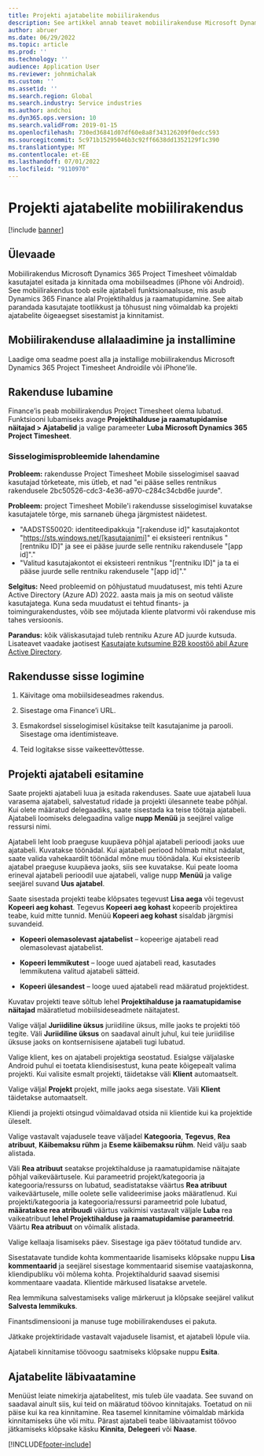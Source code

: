 ```yaml
---
title: Projekti ajatabelite mobiilirakendus
description: See artikkel annab teavet mobiilirakenduse Microsoft Dynamics 365 Project Timesheet kohta. Mobiilirakendus Project Timesheet lubab kasutajatel oma mobiilsideseadmes esitada ja kinnitada projektide ajatabeleid.
author: abruer
ms.date: 06/29/2022
ms.topic: article
ms.prod: ''
ms.technology: ''
audience: Application User
ms.reviewer: johnmichalak
ms.custom: ''
ms.assetid: ''
ms.search.region: Global
ms.search.industry: Service industries
ms.author: andchoi
ms.dyn365.ops.version: 10
ms.search.validFrom: 2019-01-15
ms.openlocfilehash: 730ed36841d07df60e8a8f343126209f0edcc593
ms.sourcegitcommit: 5c971b15295046b3c92ff6638dd1352129f1c390
ms.translationtype: MT
ms.contentlocale: et-EE
ms.lasthandoff: 07/01/2022
ms.locfileid: "9110970"
---
```

# <a name="project-timesheet-mobile-application"></a>Projekti ajatabelite mobiilirakendus

[!include [banner](../includes/banner.md)]

## <a name="overview"></a>Ülevaade

Mobiilirakendus Microsoft Dynamics 365 Project Timesheet võimaldab kasutajatel esitada ja kinnitada oma mobiilseadmes (iPhone või Android). See mobiilirakendus toob esile ajatabeli funktsionaalsuse, mis asub Dynamics 365 Finance alal Projektihaldus ja raamatupidamine. See aitab parandada kasutajate tootlikkust ja tõhusust ning võimaldab ka projekti ajatabelite õigeaegset sisestamist ja kinnitamist.

## <a name="download-and-install-the-mobile-app"></a>Mobiilirakenduse allalaadimine ja installimine

Laadige oma seadme poest alla ja installige mobiilirakendus Microsoft Dynamics 365 Project Timesheet Androidile või iPhone’ile.

## <a name="enable-the-app"></a>Rakenduse lubamine 

Finance’is peab mobiilirakendus Project Timesheet olema lubatud. Funktsiooni lubamiseks avage **Projektihalduse ja raamatupidamise näitajad \> Ajatabelid** ja valige parameeter **Luba Microsoft Dynamics 365 Project Timesheet**.

### <a name="resolve-sign-in-issues"></a>Sisselogimisprobleemide lahendamine

**Probleem:** rakendusse Project Timesheet Mobile sisselogimisel saavad kasutajad tõrketeate, mis ütleb, et nad "ei pääse selles rentnikus rakendusele 2bc50526-cdc3-4e36-a970-c284c34cbd6e juurde".

**Probleem:** project Timesheet Mobile'i rakendusse sisselogimisel kuvatakse kasutajatele tõrge, mis sarnaneb ühega järgmistest näidetest.

- "AADSTS50020: identiteedipakkuja "[rakenduse id]" kasutajakontot "https://sts.windows.net/[kasutajanimi]" ei eksisteeri rentnikus "[rentniku ID]" ja see ei pääse juurde selle rentniku rakendusele "[app id]"."
- "Valitud kasutajakontot ei eksisteeri rentnikus "[rentniku ID]" ja ta ei pääse juurde selle rentniku rakendusele "[app id]"."

**Selgitus:** Need probleemid on põhjustatud muudatusest, mis tehti Azure Active Directory (Azure AD) 2022. aasta mais ja mis on seotud väliste kasutajatega. Kuna seda muudatust ei tehtud finants- ja toimingurakendustes, võib see mõjutada kliente platvormi või rakenduse mis tahes versioonis.

**Parandus:** kõik väliskasutajad tuleb rentniku Azure AD juurde kutsuda. Lisateavet vaadake jaotisest [Kasutajate kutsumine B2B koostöö abil Azure Active Directory](/power-platform/admin/invite-users-azure-active-directory-b2b-collaboration).

## <a name="sign-in-to-the-app"></a>Rakendusse sisse logimine

1.  Käivitage oma mobiilsideseadmes rakendus.

2.  Sisestage oma Finance’i URL.

3.  Esmakordsel sisselogimisel küsitakse teilt kasutajanime ja parooli. Sisestage oma identimisteave.

4. Teid logitakse sisse vaikeettevõttesse.

## <a name="submit-a-project-timesheet"></a>Projekti ajatabeli esitamine

Saate projekti ajatabeli luua ja esitada rakenduses. Saate uue ajatabeli luua varasema ajatabeli, salvestatud ridade ja projekti ülesannete teabe põhjal. Kui olete määratud delegaadiks, saate sisestada ka teise töötaja ajatabeli. Ajatabeli loomiseks delegaadina valige **nupp Menüü** ja seejärel valige ressursi nimi.

Ajatabeli leht loob praeguse kuupäeva põhjal ajatabeli perioodi jaoks uue ajatabeli. Kuvatakse töönädal. Kui ajatabeli periood hõlmab mitut nädalat, saate valida vahekaardilt töönädal mõne muu töönädala.
Kui eksisteerib ajatabel praeguse kuupäeva jaoks, siis see kuvatakse. Kui peate looma erineval ajatabeli perioodil uue ajatabeli, valige nupp **Menüü** ja valige seejärel suvand **Uus ajatabel**.

Saate sisestada projekti teabe klõpsates tegevust **Lisa aega** või tegevust **Kopeeri aeg kohast**. Tegevus **Kopeeri aeg kohast** kopeerib projektirea teabe, kuid mitte tunnid. Menüü **Kopeeri aeg kohast** sisaldab järgmisi suvandeid.

- **Kopeeri olemasolevast ajatabelist** – kopeerige ajatabeli read olemasolevast ajatabelist.

- **Kopeeri lemmikutest** – looge uued ajatabeli read, kasutades lemmikutena valitud ajatabeli sätteid.

- **Kopeeri ülesandest** – looge uued ajatabeli read määratud projektidest.

Kuvatav projekti teave sõltub lehel **Projektihalduse ja raamatupidamise näitajad** määratletud mobiilsideseadmete näitajatest.

Valige väljal **Juriidiline üksus** juriidiline üksus, mille jaoks te projekti töö tegite. Väli **Juriidiline üksus** on saadaval ainult juhul, kui teie juriidilise üksuse jaoks on kontsernisisene ajatabeli tugi lubatud.

Valige klient, kes on ajatabeli projektiga seostatud. Esialgse väljalaske Android puhul ei toetata kliendisisestust, kuna peate kõigepealt valima projekti. Kui valisite esmalt projekti, täidetakse väli **Klient** automaatselt.

Valige väljal **Projekt** projekt, mille jaoks aega sisestate. Väli **Klient** täidetakse automaatselt.

Kliendi ja projekti otsingud võimaldavad otsida nii klientide kui ka projektide üleselt.

Valige vastavalt vajadusele teave väljadel **Kategooria**, **Tegevus**, **Rea atribuut**, **Käibemaksu rühm** ja **Eseme käibemaksu rühm**. Neid välju saab alistada.

Väli **Rea atribuut** seatakse projektihalduse ja raamatupidamise näitajate põhjal vaikeväärtusele. Kui parameetrid projekt/kategooria ja kategooria/ressurss on lubatud, seadistatakse väärtus **Rea atribuut** vaikeväärtusele, mille oolete selle valideerimise jaoks määratlenud. Kui projekti/kategooria ja kategooria/ressursi parameetrid pole lubatud, **määratakse rea atribuudi** väärtus vaikimisi vastavalt väljale **Luba** rea vaikeatribuut **lehel Projektihalduse ja raamatupidamise parameetrid**. Väärtu **Rea atribuut** on võimalik alistada.

Valige kellaaja lisamiseks päev. Sisestage iga päev töötatud tundide arv.

Sisestatavate tundide kohta kommentaaride lisamiseks klõpsake nuppu **Lisa kommentaarid** ja seejärel sisestage kommentaarid sisemise vaatajaskonna, kliendipubliku või mõlema kohta.
Projektihaldurid saavad sisemisi kommentaare vaadata. Klientide märkused lisatakse arvetele.

Rea lemmikuna salvestamiseks valige märkeruut ja klõpsake seejärel valikut **Salvesta lemmikuks**.

Finantsdimensiooni ja manuse tuge mobiilirakenduses ei pakuta.

Jätkake projektiridade vastavalt vajadusele lisamist, et ajatabeli lõpule viia.

Ajatabeli kinnitamise töövoogu saatmiseks klõpsake nuppu **Esita**.

## <a name="review-timesheets"></a>Ajatabelite läbivaatamine

Menüüst leiate nimekirja ajatabelitest, mis tuleb üle vaadata. See suvand on saadaval ainult siis, kui teid on määratud töövoo kinnitajaks. Toetatud on nii päise kui ka rea kinnitamine. Rea tasemel kinnitamine võimaldab märkida kinnitamiseks ühe või mitu. Pärast ajatabeli teabe läbivaatamist töövoo jätkamiseks klõpsake käsku **Kinnita**, **Delegeeri** või **Naase**.


[!INCLUDE[footer-include](../includes/footer-banner.md)]
